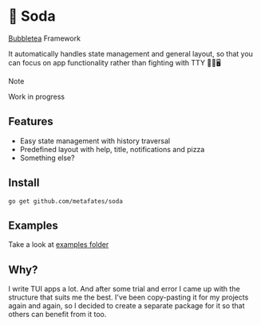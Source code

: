 # 🥤 Soda

[Bubbletea] Framework

It automatically handles state management and general layout, so that you can 
focus on app functionality rather than fighting with TTY 🤕🥊🖥️

> [!NOTE]  
> Work in progress

## Features

- Easy state management with history traversal
- Predefined layout with help, title, notifications and pizza
- Something else?

## Install

```shell
go get github.com/metafates/soda
```

## Examples

Take a look at [examples folder](./examples)

## Why?

I write TUI apps a lot. And after some trial and error I came up with the structure
that suits me the best. I've been copy-pasting it for my projects again and again, so I 
decided to create a separate package for it so that others can benefit from it too.

[Bubbletea]: https://github.com/charmbracelet/bubbletea
